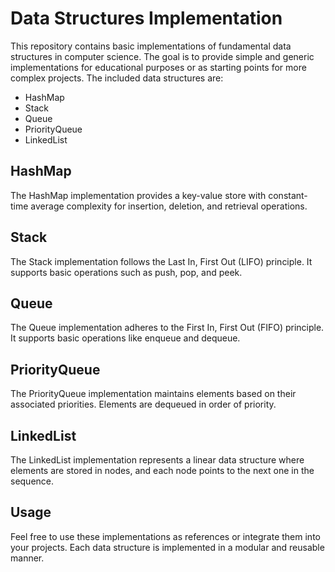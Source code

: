 # Data Structures Implementation

This repository contains basic implementations of fundamental data structures in computer science. The goal is to provide simple and generic implementations for educational purposes or as starting points for more complex projects. The included data structures are:

- HashMap
- Stack
- Queue
- PriorityQueue
- LinkedList

## HashMap

The HashMap implementation provides a key-value store with constant-time average complexity for insertion, deletion, and retrieval operations.

## Stack

The Stack implementation follows the Last In, First Out (LIFO) principle. It supports basic operations such as push, pop, and peek.

## Queue

The Queue implementation adheres to the First In, First Out (FIFO) principle. It supports basic operations like enqueue and dequeue.

## PriorityQueue

The PriorityQueue implementation maintains elements based on their associated priorities. Elements are dequeued in order of priority.

## LinkedList

The LinkedList implementation represents a linear data structure where elements are stored in nodes, and each node points to the next one in the sequence.

## Usage

Feel free to use these implementations as references or integrate them into your projects. Each data structure is implemented in a modular and reusable manner.




